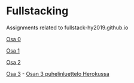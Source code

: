 # Fullstacking
Assignments related to fullstack-hy2019.github.io

[Osa 0](0/0.md)

[Osa 1](1/)

[Osa 2](2/)

[Osa 3](3/) - [Osan 3 puhelinluettelo Herokussa](https://young-wildwood-40817.herokuapp.com/)
